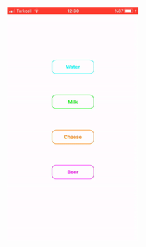 <img align="center" src="https://github.com/akinogunc/xRadioButton/blob/master/demo.gif?raw=true" width="300">
